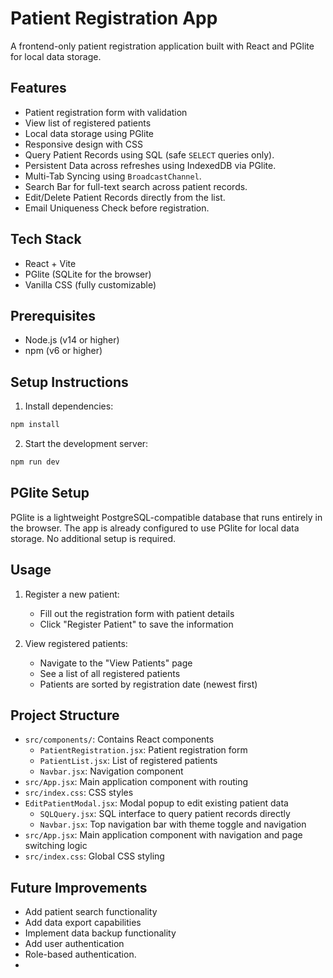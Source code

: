 # Patient Registration App

A frontend-only patient registration application built with React and PGlite for local data storage.

## Features
- Patient registration form with validation
- View list of registered patients
- Local data storage using PGlite
- Responsive design with CSS
- Query Patient Records using SQL (safe `SELECT` queries only).
- Persistent Data across refreshes using IndexedDB via PGlite.
- Multi-Tab Syncing using `BroadcastChannel`.
- Search Bar for full-text search across patient records.
- Edit/Delete Patient Records directly from the list.
- Email Uniqueness Check before registration.

##  Tech Stack
- React + Vite
- PGlite (SQLite for the browser)
- Vanilla CSS (fully customizable)

## Prerequisites
- Node.js (v14 or higher)
- npm (v6 or higher)

## Setup Instructions

1. Install dependencies:
```bash
npm install
```

2. Start the development server:
```bash
npm run dev
```


## PGlite Setup

PGlite is a lightweight PostgreSQL-compatible database that runs entirely in the browser. The app is already configured to use PGlite for local data storage. No additional setup is required.

## Usage

1. Register a new patient:
   - Fill out the registration form with patient details
   - Click "Register Patient" to save the information

2. View registered patients:
   - Navigate to the "View Patients" page
   - See a list of all registered patients
   - Patients are sorted by registration date (newest first)

## Project Structure

- `src/components/`: Contains React components
  - `PatientRegistration.jsx`: Patient registration form
  - `PatientList.jsx`: List of registered patients
  - `Navbar.jsx`: Navigation component
- `src/App.jsx`: Main application component with routing
- `src/index.css`: CSS styles
- `EditPatientModal.jsx`: Modal popup to edit existing patient data
  - `SQLQuery.jsx`: SQL interface to query patient records directly
  - `Navbar.jsx`: Top navigation bar with theme toggle and navigation
- `src/App.jsx`: Main application component with navigation and page switching logic
- `src/index.css`: Global CSS styling

## Future Improvements
- Add patient search functionality
- Add data export capabilities
- Implement data backup functionality
- Add user authentication
- Role-based authentication.
- 
